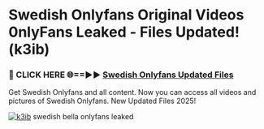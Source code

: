 # Swedish Onlyfans Original Videos 0nlyFans Leaked - Files Updated! (k3ib)

<h3>🔴 CLICK HERE 🌐==►► <a href="https://tinyurl.com/2wckxsce" rel="nofollow">Swedish Onlyfans Updated Files</a></h3>

Get Swedish Onlyfans and all content. Now you can access all videos and pictures of Swedish Onlyfans. New Updated Files 2025!

[![k3ib](https://i.imgur.com/AFduVYN.gif)](https://tinyurl.com/2wckxsce)
swedish bella onlyfans leaked